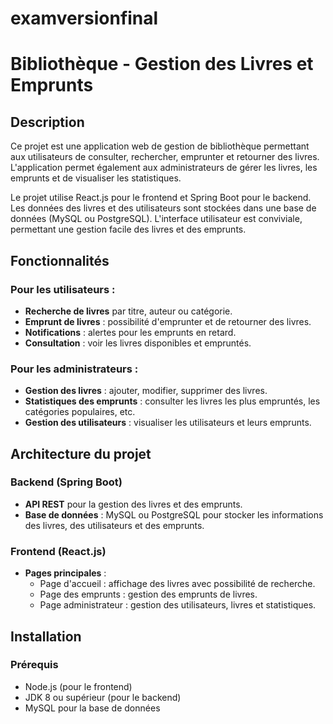 # examversionfinal
# Bibliothèque - Gestion des Livres et Emprunts

## Description
Ce projet est une application web de gestion de bibliothèque permettant aux utilisateurs de consulter, rechercher, emprunter et retourner des livres. L'application permet également aux administrateurs de gérer les livres, les emprunts et de visualiser les statistiques.

Le projet utilise React.js pour le frontend et Spring Boot pour le backend. Les données des livres et des utilisateurs sont stockées dans une base de données (MySQL ou PostgreSQL). L'interface utilisateur est conviviale, permettant une gestion facile des livres et des emprunts.

## Fonctionnalités

### Pour les utilisateurs :
- **Recherche de livres** par titre, auteur ou catégorie.
- **Emprunt de livres** : possibilité d'emprunter et de retourner des livres.
- **Notifications** : alertes pour les emprunts en retard.
- **Consultation** : voir les livres disponibles et empruntés.

### Pour les administrateurs :
- **Gestion des livres** : ajouter, modifier, supprimer des livres.
- **Statistiques des emprunts** : consulter les livres les plus empruntés, les catégories populaires, etc.
- **Gestion des utilisateurs** : visualiser les utilisateurs et leurs emprunts.

## Architecture du projet

### Backend (Spring Boot)
- **API REST** pour la gestion des livres et des emprunts.
- **Base de données** : MySQL ou PostgreSQL pour stocker les informations des livres, des utilisateurs et des emprunts.

### Frontend (React.js)
- **Pages principales** :
  - Page d'accueil : affichage des livres avec possibilité de recherche.
  - Page des emprunts : gestion des emprunts de livres.
  - Page administrateur : gestion des utilisateurs, livres et statistiques.

## Installation

### Prérequis

- Node.js (pour le frontend)
- JDK 8 ou supérieur (pour le backend)
- MySQL  pour la base de données


 
